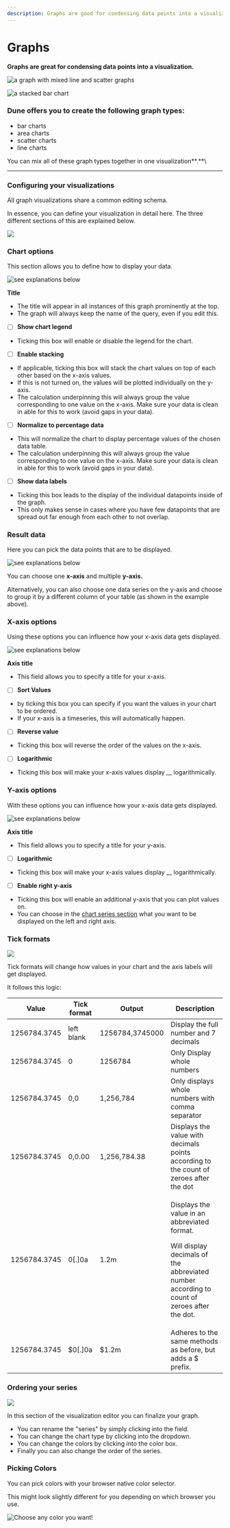 ```yaml
---
description: Graphs are good for condensing data points into a visualization.
---
```


# Graphs

**Graphs are great for condensing data points into a visualization.**

![a graph with mixed line and scatter graphs](<../../.gitbook/assets/image (48).png>)

![a stacked bar chart](<../../.gitbook/assets/image (60).png>)

### Dune offers you to create the following graph types:

* bar charts
* area charts
* scatter charts
* line charts

You can mix all of these graph types together in one visualization**.**\
****

### Configuring your visualizations

All graph visualizations share a common editing schema.

In essence, you can define your visualization in detail here. The three different sections of this are explained below.

![](<../../.gitbook/assets/image (34).png>)

### Chart options

This section allows you to define how to display your data.

![see explanations below](<../../.gitbook/assets/image (59).png>)

**Title**

* The title will appear in all instances of this graph prominently at the top.
* The graph will always keep the name of the query, even if you edit this.

<!---->

* [ ] **Show chart legend**

<!---->

* Ticking this box will enable or disable the legend for the chart.

<!---->

* [ ] **Enable stacking**

<!---->

* If applicable, ticking this box will stack the chart values on top of each other based on the x-axis values.
* If this is not turned on, the values will be plotted individually on the y-axis.
* The calculation underpinning this will always group the value corresponding to one value on the x-axis. Make sure your data is clean in able for this to work (avoid gaps in your data).

<!---->

* [ ] **Normalize to percentage data**

<!---->

* This will normalize the chart to display percentage values of the chosen data table.
* The calculation underpinning this will always group the value corresponding to one value on the x-axis. Make sure your data is clean in able for this to work (avoid gaps in your data).

<!---->

* [ ] **Show data labels**

<!---->

* Ticking this box leads to the display of the individual datapoints inside of the graph.
* This only makes sense in cases where you have few datapoints that are spread out far enough from each other to not overlap.

### Result data

Here you can pick the data points that are to be displayed.

![see explanations below](<../../.gitbook/assets/image (47).png>)

You can choose one **x-axis** and multiple **y-axis.**

Alternatively, you can also choose one data series on the y-axis and choose to group it by a different column of your table (as shown in the example above).

### **X-axis options**

Using these options you can influence how your x-axis data gets displayed.

![see explanations below](<../../.gitbook/assets/image (37).png>)

**Axis title**&#x20;

* This field allows you to specify a title for your x-axis.

<!---->

* [ ] **Sort Values**&#x20;

<!---->

* by ticking this box you can specify if you want the values in your chart to be ordered.
* If your x-axis is a timeseries, this will automatically happen.

<!---->

* [ ] **Reverse value**

<!---->

* Ticking this box will reverse the order of the values on the x-axis.

<!---->

* [ ] **Logarithmic**

<!---->

* Ticking this box will make your x-axis values display __ logarithmically.

### **Y-axis options**

With these options you can influence how your x-axis data gets displayed.

![see explanations below](<../../.gitbook/assets/image (40).png>)

**Axis title**

* This field allows you to specify a title for your y-axis.

<!---->

* [ ] **Logarithmic**&#x20;

<!---->

* Ticking this box will make your x-axis values display __ logarithmically.

<!---->

* [ ] **Enable right y-axis**

<!---->

* Ticking this box will enable an additional y-axis that you can plot values on.
* You can choose in the [chart series section](graphs.md#ordering-your-series) what you want to be displayed on the left and right axis.

### **Tick formats**

****![](<../../.gitbook/assets/image (61).png>)****

Tick formats will change how values in your chart and the axis labels will get displayed.

It follows this logic:

| Value        | Tick format | Output          | Description                                                                                                                                           |
| ------------ | ----------- | --------------- | ----------------------------------------------------------------------------------------------------------------------------------------------------- |
| 1256784.3745 | left blank  | 1256784,3745000 | Display the full number and 7 decimals                                                                                                                |
| 1256784.3745 | 0           | 1256784         | Only Display whole numbers                                                                                                                            |
| 1256784.3745 | 0,0         | 1,256,784       | Only displays whole numbers with comma separator                                                                                                      |
| 1256784.3745 | 0,0.00      | 1,256,784.38    | Displays the value with decimals points according to the count of zeroes after the dot                                                                |
| 1256784.3745 | 0\[.]0a     | 1.2m            | <p>Displays the value in an abbreviated format.</p><p>Will display decimals of the abbreviated number according to count of zeroes after the dot.</p> |
| 1256784.3745 | $0\[.]0a    | $1.2m           | Adheres to the same methods as before, but adds a $ prefix.                                                                                           |

### Ordering your series

![](<../../.gitbook/assets/image (52).png>)

In this section of the visualization editor you can finalize your graph.

* You can rename the "series" by simply clicking into the field.
* You can change the chart type by clicking into the dropdown.
* You can change the colors by clicking into the color box.
* Finally you can also change the order of the series.

### Picking Colors

You can pick colors with your browser native color selector.

This might look slightly different for you depending on which browser you use.

&#x20;

![Choose any color you want!](<../../.gitbook/assets/2021-11-26 17-25-04.gif>)

